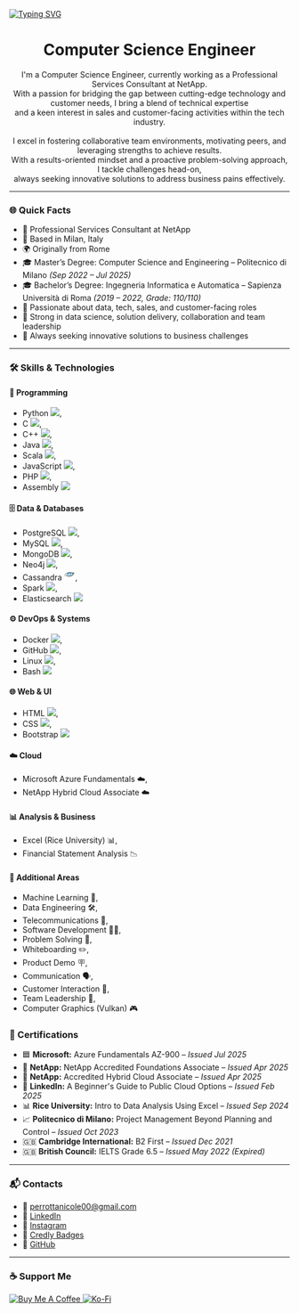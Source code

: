 <a href="https://git.io/typing-svg">
  <img src="https://readme-typing-svg.demolab.com?font=Fira+Code&size=32&duration=3500&pause=1000&color=C084FC&vCenter=true&width=900&height=45&lines=Hey+there%2C+I'm+Nicole.+Welcome+to+my+profile!" alt="Typing SVG" />
</a>

<h1 align="center">Computer Science Engineer</h1>

<p align="center">
  I'm a Computer Science Engineer, currently working as a Professional Services Consultant at NetApp. <br>
  With a passion for bridging the gap between cutting-edge technology and customer needs, I bring a blend of technical expertise <br>
  and a keen interest in sales and customer-facing activities within the tech industry.
  <br><br>
  I excel in fostering collaborative team environments, motivating peers, and leveraging strengths to achieve results. <br>
  With a results-oriented mindset and a proactive problem-solving approach, I tackle challenges head-on, <br>
  always seeking innovative solutions to address business pains effectively.
</p>

---

### 🌐 Quick Facts

- 💼 Professional Services Consultant at NetApp  
- 📍 Based in Milan, Italy  
- 🌍 Originally from Rome  
- 🎓 Master’s Degree: Computer Science and Engineering – Politecnico di Milano *(Sep 2022 – Jul 2025)*  
- 🎓 Bachelor’s Degree: Ingegneria Informatica e Automatica – Sapienza Università di Roma *(2019 – 2022, Grade: 110/110)* 
- 💬 Passionate about data, tech, sales, and customer-facing roles  
- 🤝 Strong in data science, solution delivery, collaboration and team leadership  
- 🚀 Always seeking innovative solutions to business challenges  

---

### 🛠️ Skills & Technologies

#### 🧠 Programming
- Python <img src="https://raw.githubusercontent.com/danielcranney/readme-generator/main/public/icons/skills/python-colored.svg" width="20" />,  
- C <img src="https://raw.githubusercontent.com/danielcranney/readme-generator/main/public/icons/skills/c-colored.svg" width="20" />,  
- C++ <img src="https://raw.githubusercontent.com/danielcranney/readme-generator/main/public/icons/skills/cplusplus-colored.svg" width="20" />,  
- Java <img src="https://raw.githubusercontent.com/danielcranney/readme-generator/main/public/icons/skills/java-colored.svg" width="20" />,  
- Scala <img src="https://cdn.brandfetch.io/idjTXE6-rQ/w/400/h/400/theme/dark/icon.jpeg" width="20" />,  
- JavaScript <img src="https://raw.githubusercontent.com/danielcranney/readme-generator/main/public/icons/skills/javascript-colored.svg" width="20" />,  
- PHP <img src="https://raw.githubusercontent.com/danielcranney/readme-generator/main/public/icons/skills/php-colored.svg" width="20" />,  
- Assembly <img src="https://i.pinimg.com/736x/25/a8/5d/25a85d9e5057430d82273a3c75e73014.jpg" width="20" />  
  

#### 🗄️ Data & Databases
- PostgreSQL <img src="https://raw.githubusercontent.com/danielcranney/readme-generator/main/public/icons/skills/postgresql-colored.svg" width="20" />,  
- MySQL <img src="https://raw.githubusercontent.com/danielcranney/readme-generator/main/public/icons/skills/mysql-colored.svg" width="20" />,  
- MongoDB <img src="https://raw.githubusercontent.com/danielcranney/readme-generator/main/public/icons/skills/mongodb-colored.svg" width="20" />,  
- Neo4j <img src="https://upload.wikimedia.org/wikipedia/commons/thumb/e/e5/Neo4j-logo_color.png/640px-Neo4j-logo_color.png" width="20" />,  
- Cassandra <img src="https://raw.githubusercontent.com/devicons/devicon/master/icons/cassandra/cassandra-original.svg" width="20" />,  
- Spark <img src="https://upload.wikimedia.org/wikipedia/commons/f/f3/Apache_Spark_logo.svg" width="20" />,  
- Elasticsearch <img src="https://www.vectorlogo.zone/logos/elastic/elastic-icon.svg" width="20" />  


#### ⚙️ DevOps & Systems
- Docker <img src="https://raw.githubusercontent.com/danielcranney/readme-generator/main/public/icons/skills/docker-colored.svg" width="20" />,  
- GitHub <img src="https://raw.githubusercontent.com/danielcranney/readme-generator/main/public/icons/skills/github-colored.svg" width="20" />,  
- Linux <img src="https://raw.githubusercontent.com/danielcranney/readme-generator/main/public/icons/skills/linux-colored.svg" width="20" />,  
- Bash <img src="https://raw.githubusercontent.com/danielcranney/readme-generator/main/public/icons/skills/gnubash.svg" width="20" />  

#### 🌐 Web & UI
- HTML <img src="https://raw.githubusercontent.com/danielcranney/readme-generator/main/public/icons/skills/html5-colored.svg" width="20" />,  
- CSS <img src="https://raw.githubusercontent.com/danielcranney/readme-generator/main/public/icons/skills/css3-colored.svg" width="20" />,  
- Bootstrap <img src="https://cdn.jsdelivr.net/gh/devicons/devicon/icons/bootstrap/bootstrap-original.svg" width="20" />  

#### ☁️ Cloud
- Microsoft Azure Fundamentals ☁️,  
- NetApp Hybrid Cloud Associate ☁️  

#### 📊 Analysis & Business
- Excel (Rice University) 📊,  
- Financial Statement Analysis 📉  

#### 🧩 Additional Areas
- Machine Learning 🤖,  
- Data Engineering 🛠️,  
- Telecommunications 📡,  
- Software Development 🧑‍💻,  
- Problem Solving 🧠,  
- Whiteboarding ✏️,  
- Product Demo 🪧,  
- Communication 🗣️,  
- Customer Interaction 🤝,  
- Team Leadership 👥,  
- Computer Graphics (Vulkan) 🎮

### 📜 Certifications

- 🟦 **Microsoft:** Azure Fundamentals AZ-900 – *Issued Jul 2025*  
- 💾 **NetApp:** NetApp Accredited Foundations Associate – *Issued Apr 2025*  
- 💾 **NetApp:** Accredited Hybrid Cloud Associate – *Issued Apr 2025*  
- 📘 **LinkedIn:** A Beginner's Guide to Public Cloud Options – *Issued Feb 2025*  
- 📊 **Rice University:** Intro to Data Analysis Using Excel – *Issued Sep 2024*  
- 📈 **Politecnico di Milano:** Project Management Beyond Planning and Control – *Issued Oct 2023*  
- 🇬🇧 **Cambridge International:** B2 First – *Issued Dec 2021*  
- 🇬🇧 **British Council:** IELTS Grade 6.5 – *Issued May 2022 (Expired)*  

---

### 📬 Contacts

- 📧 [perrottanicole00@gmail.com](mailto:perrottanicole00@gmail.com)
- 💼 [LinkedIn](https://www.linkedin.com/in/nicole-perrotta-117693201/)
- 📸 [Instagram](https://www.instagram.com/nicole_perrotta7/)  
- 🏅 [Credly Badges](https://www.credly.com/users/nicole-perrotta.445990ef/)
- 🐙 [GitHub](https://github.com/NicolePerrotta)

---

### ☕ Support Me

<p>
  <a href="https://www.buymeacoffee.com/yourusername">
    <img src="https://cdn.buymeacoffee.com/buttons/v2/default-yellow.png" width="150" alt="Buy Me A Coffee" />
  </a>
  <a href="https://www.ko-fi.com/yourusername">
    <img src="https://storage.ko-fi.com/cdn/kofi2.png?v=3" width="150" alt="Ko-Fi" />
  </a>
</p>
